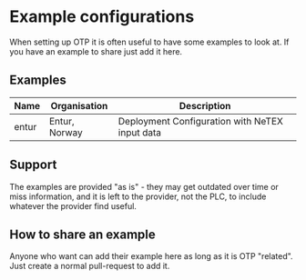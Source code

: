 # Example configurations

When setting up OTP it is often useful to have some examples to look at. If you have an example to share just add it here.


## Examples
| Name  | Organisation  | Description                                    |
|-------|---------------|------------------------------------------------|
| entur | Entur, Norway | Deployment Configuration with NeTEX input data |

## Support 
The examples are provided "as is" - they may get outdated over time or miss information, and it is left to the provider, not the PLC, to include whatever the provider find useful. 


## How to share an example
Anyone who want can add their example here as long as it is OTP "related". Just create a normal pull-request to add it. 


